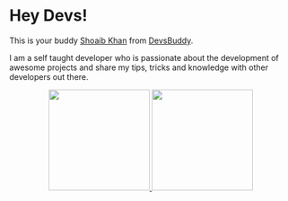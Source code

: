 # Hey Devs!

This is your buddy [Shoaib Khan](https://github.com/iamspydey) from [DevsBuddy](https://devsbuddy.com).

I am a self taught developer who is passionate about the development of awesome projects and share my tips, tricks and knowledge with other developers out there.

<div align="center">
  <a href="https://leonardo-soares.github.io/iamspydey/">
  <img height="180em" src="https://github-readme-stats.vercel.app/api?username=iamspydey&show_icons=true&theme=tokyonight&include_all_commits=true&count_private=true"/>
  <img height="180em" src="https://github-readme-stats.vercel.app/api/top-langs/?username=iamspydey&layout=compact&langs_count=7&theme=tokyonight"/>
  </a>
</div>


</div>

